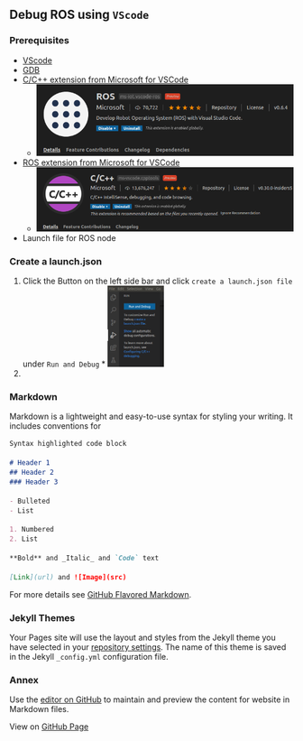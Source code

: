 ## Debug ROS using `VScode`

### Prerequisites
  - [VScode](https://code.visualstudio.com/)
  - [GDB](https://www.gnu.org/software/gdb/) 
  - [C/C++ extension from Microsoft for VSCode](https://github.com/microsoft/vscode-cpptools)
    * <img src="media/ros_extension.png" alt="ros_extension" width="500"/>
  - [ROS extension from Microsoft for VSCode](https://marketplace.visualstudio.com/items?itemName=ms-iot.vscode-ros)
    * <img src="media/cpp_extension.png" alt="cpp_extension" width="500"/>
  - Launch file for ROS node
 
### Create a launch.json
  1. Click the Button on the left side bar and click `create a launch.json file` under `Run and Debug`
    * <img src="media/create_launch_json.png" alt="create_launch_json.png" width="100"/>
  2. 

  
  
  
### Markdown

Markdown is a lightweight and easy-to-use syntax for styling your writing. It includes conventions for

```markdown
Syntax highlighted code block

# Header 1
## Header 2
### Header 3

- Bulleted
- List

1. Numbered
2. List

**Bold** and _Italic_ and `Code` text

[Link](url) and ![Image](src)
```

For more details see [GitHub Flavored Markdown](https://guides.github.com/features/mastering-markdown/).

### Jekyll Themes

Your Pages site will use the layout and styles from the Jekyll theme you have selected in your [repository settings](https://github.com/aaifox/ros_debug/settings). The name of this theme is saved in the Jekyll `_config.yml` configuration file.

### Annex

Use the [editor on GitHub](https://github.com/aaifox/ros_debug/edit/gh-pages/index.md) to maintain and preview the content for website in Markdown files.

View on [GitHub Page](https://aaifox.github.io/ros_debug/)
